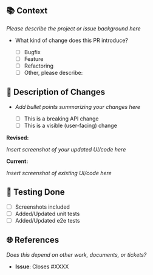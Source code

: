 <!--
Before contributing (PLEASE READ!)

⚠️ If your contribution is more than a few lines of code, then prior to starting to code on it please post in the issue saying you want to volunteer, then wait for a positive response. And if there is no issue for it yet, create it first.

This helps make sure:

  1. Two people aren't working on the same thing
  2. This is something Streamlit's maintainers believe should be implemented/fixed
  3. Any API, UI, or deeper architectural changes that need to be implemented have been fully thought through by Streamlit's maintainers
  4. Your time is well spent!

More information in our wiki: https://github.com/streamlit/streamlit/wiki/Contributing
-->

## 📚 Context

_Please describe the project or issue background here_

- What kind of change does this PR introduce?

  - [ ] Bugfix
  - [ ] Feature
  - [ ] Refactoring
  - [ ] Other, please describe:

## 🧠 Description of Changes

- _Add bullet points summarizing your changes here_

  - [ ] This is a breaking API change
  - [ ] This is a visible (user-facing) change

**Revised:**

_Insert screenshot of your updated UI/code here_

**Current:**

_Insert screenshot of existing UI/code here_

## 🧪 Testing Done

- [ ] Screenshots included
- [ ] Added/Updated unit tests
- [ ] Added/Updated e2e tests

## 🌐 References

_Does this depend on other work, documents, or tickets?_

- **Issue**: Closes #XXXX
